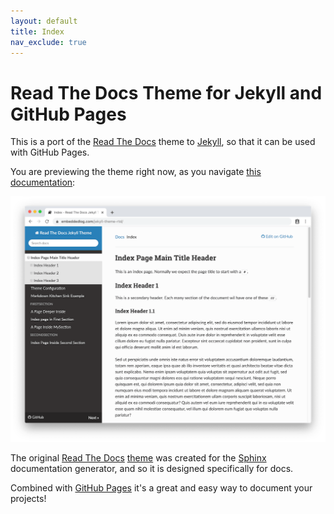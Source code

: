 ```yaml
---
layout: default
title: Index
nav_exclude: true
---
```


# Read The Docs Theme for Jekyll and GitHub Pages

This is a port of the
[Read The Docs](https://sphinx-rtd-theme.readthedocs.io) theme to
[Jekyll](https://jekyllrb.com/), so that it can be used with GitHub Pages.

You are previewing the theme right now, as you navigate
[this documentation](https://github.com/WilliamTsang-MT/manifoldtech.wiki.github.io):

![screenshot](assets/img/screenshot.png)

The original [Read The Docs](https://readthedocs.org)
[theme]((https://sphinx-rtd-theme.readthedocs.io)) was created for the
[Sphinx](https://www.sphinx-doc.org/) documentation generator, and so it is
designed specifically for docs.

Combined with [GitHub Pages](https://pages.github.com) it's a great and easy
way to document your projects!
